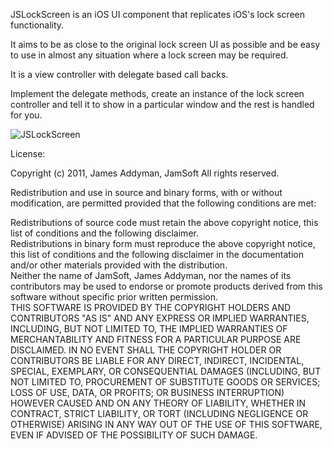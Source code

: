 JSLockScreen is an iOS UI component that replicates iOS's lock screen functionality.

It aims to be as close to the original lock screen UI as possible and be easy to use in almost any situation where a lock screen may be required.

It is a view controller with delegate based call backs.

Implement the delegate methods, create an instance of the lock screen controller and tell it to show in a particular window and the rest is handled for you.

![JSLockScreen](http://jamsoftonline.com/images/screens/jslockscreen.png)

License:

Copyright (c) 2011, James Addyman, JamSoft
All rights reserved.

Redistribution and use in source and binary forms, with or without modification, are permitted provided that the following conditions are met:  

Redistributions of source code must retain the above copyright notice, this list of conditions and the following disclaimer.  
Redistributions in binary form must reproduce the above copyright notice, this list of conditions and the following disclaimer in the documentation and/or other materials provided with the distribution.  
Neither the name of JamSoft, James Addyman, nor the names of its contributors may be used to endorse or promote products derived from this software without specific prior written permission.  
THIS SOFTWARE IS PROVIDED BY THE COPYRIGHT HOLDERS AND CONTRIBUTORS "AS IS" AND ANY EXPRESS OR IMPLIED WARRANTIES, INCLUDING, BUT NOT LIMITED TO, THE IMPLIED WARRANTIES OF MERCHANTABILITY AND FITNESS FOR A PARTICULAR PURPOSE ARE DISCLAIMED. IN NO EVENT SHALL THE COPYRIGHT HOLDER OR CONTRIBUTORS BE LIABLE FOR ANY DIRECT, INDIRECT, INCIDENTAL, SPECIAL, EXEMPLARY, OR CONSEQUENTIAL DAMAGES (INCLUDING, BUT NOT LIMITED TO, PROCUREMENT OF SUBSTITUTE GOODS OR SERVICES; LOSS OF USE, DATA, OR PROFITS; OR BUSINESS INTERRUPTION) HOWEVER CAUSED AND ON ANY THEORY OF LIABILITY, WHETHER IN CONTRACT, STRICT LIABILITY, OR TORT (INCLUDING NEGLIGENCE OR OTHERWISE) ARISING IN ANY WAY OUT OF THE USE OF THIS SOFTWARE, EVEN IF ADVISED OF THE POSSIBILITY OF SUCH DAMAGE.  

